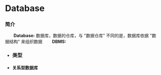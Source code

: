 # Database
### 简介
&emsp;&emsp;**Database:** 数据库，数据的仓库，与 "数据仓库" 不同的是，数据库依据 "数据结构" 来组织数据
&emsp;&emsp;**DBMS:** 
- ### 类型
- #### 关系型数据库
